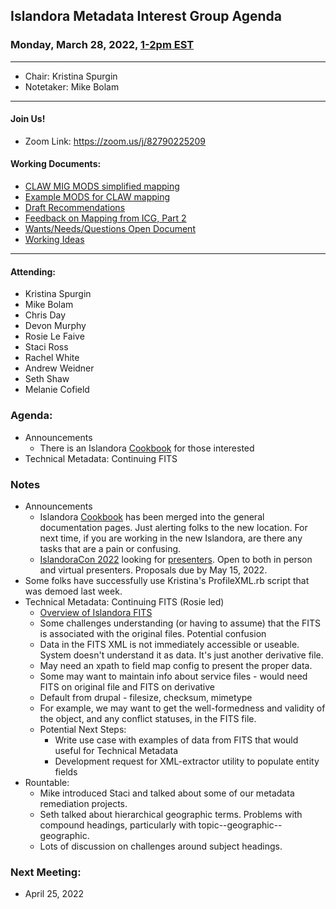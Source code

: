 ## Islandora Metadata Interest Group Agenda
### Monday, March 28, 2022, [1-2pm EST](http://www.thetimezoneconverter.com/?t=1%20pm&tz=Toronto&)

---
* Chair: Kristina Spurgin
* Notetaker: Mike Bolam
---

#### Join Us!
* Zoom Link: https://zoom.us/j/82790225209

#### Working Documents:
* [CLAW MIG MODS simplified mapping](https://docs.google.com/spreadsheets/d/18u2qFJ014IIxlVpM3JXfDEFccwBZcoFsjbBGpvL0jJI/edit#gid=0)
* [Example MODS for CLAW mapping](https://docs.google.com/spreadsheets/d/1C2Xie7HUDSgRT5v4ldoJvlNdoXz2GHAPvL3PE3TOKW8/edit#gid=1829081124)
* [Draft Recommendations](https://docs.google.com/document/d/15qSO9YcALtYSqd6CUuGx0t8FwUJ5pPwVPz0PA5rU898/edit#heading=h.f9r6knw0rjvu)
* [Feedback on Mapping from ICG, Part 2](https://docs.google.com/document/d/11OpqMMCXM1TFXgsr4yyTQ_cH9DabnD31p7JnuTRQl28/edit?invite=CMWvruEI&ts=5e66437f)
* [Wants/Needs/Questions Open Document](https://docs.google.com/document/d/12Kpb6826TNPzzMuyPS0sESa9TLnmljQmeioWbaPeEdA/edit)
* [Working Ideas](https://github.com/islandora-interest-groups/Islandora-Metadata-Interest-Group/blob/main/working_docs/ideas_and_topics.md)

---

#### Attending:
* Kristina Spurgin
* Mike Bolam
* Chris Day
* Devon Murphy
* Rosie Le Faive
* Staci Ross
* Rachel White
* Andrew Weidner
* Seth Shaw
* Melanie Cofield


### Agenda: 
* Announcements
	* There is an Islandora [Cookbook](https://github.com/Islandora-Labs/Islandora-Cookbook) for those interested
* Technical Metadata: Continuing FITS 




### Notes
* Announcements
	* Islandora [Cookbook](https://github.com/Islandora-Labs/Islandora-Cookbook) has been merged into the general documentation pages. Just alerting folks to the new location. For next time, if you are working in the new Islandora, are there any tasks that are a pain or confusing.
	* [IslandoraCon 2022](https://2022.islandora.ca/) looking for [presenters](https://forms.gle/BhAh5Ch27J5XvvmS8). Open to both in person and virtual presenters. Proposals due by May 15, 2022. 
* Some folks have successfully use Kristina's ProfileXML.rb script that was demoed last week.
* Technical Metadata: Continuing FITS (Rosie led)
	* [Overview of Islandora FITS](https://docs.lefaive.ca/w/index.php/Islandora_FITS)
	* Some challenges understanding (or having to assume) that the FITS is associated with the original files. Potential confusion 
	* Data in the FITS XML is not immediately accessible or useable. System doesn't understand it as data. It's just another derivative file.
	* May need an xpath to field map config to present the proper data.
	* Some may want to maintain info about service files - would need FITS on original file and FITS on derivative
	* Default from drupal - filesize, checksum, mimetype
	* For example, we may want to get the well-formedness and validity of the object, and any conflict statuses, in the FITS file.
	* Potential Next Steps:
		* Write use case with examples of data from FITS that would useful for Technical Metadata
		* Development request for XML-extractor utility to populate entity fields
* Rountable:
	* Mike introduced Staci and talked about some of our metadata remediation projects.
	* Seth talked about hierarchical geographic terms. Problems with compound headings, particularly with topic--geographic--geographic. 
	* Lots of discussion on challenges around subject headings. 
    
### Next Meeting:
* April 25, 2022
